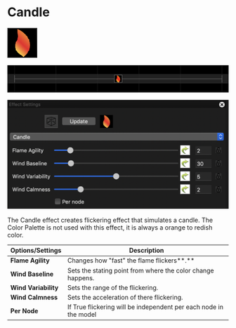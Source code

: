 # Candle

![Icon](<../../.gitbook/assets/image (806).png>)

![Sequencer Grid](<../../.gitbook/assets/image (648).png>)

![](<../../.gitbook/assets/image (258).png>)

The Candle effect creates flickering effect that simulates a candle. The Color Palette is not used with this effect, it is always a orange to redish color.

| **Options/Settings** | **Description**                                                   |
| -------------------- | ----------------------------------------------------------------- |
| **Flame Agility**    | Changes how "fast" the flame flickers**.**                        |
| **Wind Baseline**    | Sets the stating point from where the color change happens.       |
| **Wind Variability** | Sets the range of the flickering.                                 |
| **Wind Calmness**    | Sets the acceleration of there flickering.                        |
| **Per Node**         | If True flickering will be independent per each node in the model |
